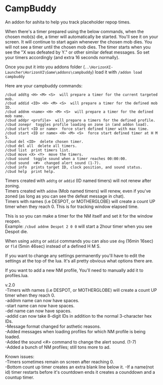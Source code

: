# CampBuddy
An addon for ashita to help you track placeholder repop times.

When there's a timer prepared using the below commands, when the chosen mob(s) die, a timer will automatically be started. You'll see it on your screen. It will continue to start again whenever the chosen mob dies. You will not see a timer until the chosen mob dies. The timer starts when you see the "X was defeated by Y." or other similar defeat messages. So set your timers accordingly (and extra 16 seconds normally).

Once you put it into you addons folder (`..\HorizonXI-Launcher\HorizonXI\Game\addons\campbuddy`) load it with
`/addon load campbuddy`

Here are your campbuddy commands:

```
/cbud addtg <H> <M> <S>  will prepare a timer for the current targeted mob.
/cbud addid <ID> <H> <M> <S>  will prepare a timer for the defined mob ID.
/cbud addnm <name> <H> <M> <S>  will prepare a timer for the defined mob name.
/cbud addpr <profile>  will prepare a timers for the defined profile.
/cbud zonepr  toggles profile loading on zone in (and addon load).
/cbud start <ID or name>  force start defined timer with max time.
/cbud start <ID or name> <H> <M> <S>  force start defined timer at H M S.
/cbud del <ID>  delete chosen timer.
/cbud del all  delete all timers.
/cbud list  print timers list.
/cbud move <X> <Y>  move the timers.
/cbud sound  toggle sound when a timer reaches 00:00:00.
/cbud sound  <#>  changed alert sound (1-7).
/cbud info  prints target ID, clock position, and sound status.
/cbud help  print help.
```
Timers created with `addtg` or `addid` (ID named timers) will not renew after zoning.<br />
Timers created with `addnm` (Mob named timers) will renew, even if you've zoned (as long as you can see the defeat message in chat).<br />
Timers with names (i.e DESPOT, or MOTHERGLOBE) will create a count UP timer when they reach 0. This is for tracking window elapsed time.<br />

This is so you can make a timer for the NM itself and set it for the window reopen.<br />
Example: `/cbud addnm Despot 2 0 0` will start a 2hour timer when you see Despot die.

When using `addtg` or `addid` commands you can also use `dng` (16min 16sec) or `fld` (5min 46sec) instead of a defined H M S.

If you want to change any settings permanently you'll have to edit the settings at the top of the lua. It's all pretty obvious what options there are.

If you want to add a new NM profile, You'll need to manually add it to profiles.lua.

v.2.0<br />
 -Timers with names (i.e DESPOT, or MOTHERGLOBE) will create a count UP timer when they reach 0.<br />
 -addnm name can now have spaces.<br />
 -start name can now have spaces.<br />
 -del name can now have spaces.<br />
 -addid can now take 8-digit IDs in addition to the normal 3-character hex IDs.<br />
 -Message format changed for asthetic reasons.<br />
 -Added messages when loading profiles for which NM profile is being loaded.<br />
 -Added the sound <#> command to change the alert sound. (1-7)<br />
 -Added a bunch of NM profiles; still tons more to ad.<br />


Known issues:<br />
  -Timers sometimes remain on screen after reaching 0.<br />
  -Bottom count up timer creates an extra blank line below it.
  -If a name(not id) timer restarts before it's countdown ends it creates a counddown and a countup timer.
